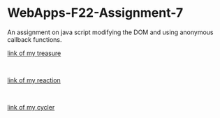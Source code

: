 # WebApps-F22-Assignment-7
An assignment on java script modifying the DOM and using anonymous callback functions.
<br>

 [link of my treasure](https://44-563-web-apps-f22.github.io/44563-webapps-assignment-7-Navya0298/treasure.html)

<br>

[link of my reaction](https://44-563-web-apps-f22.github.io/44563-webapps-assignment-7-Navya0298/reaction.html)

<br>

[link of my cycler](https://44-563-web-apps-f22.github.io/44563-webapps-assignment-7-Navya0298/cycler.html)
